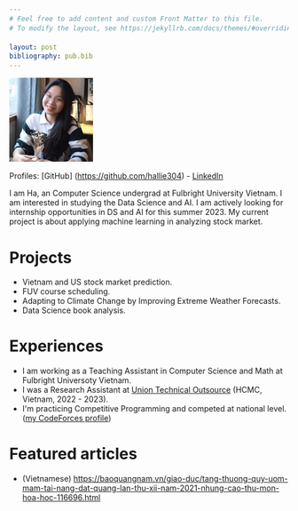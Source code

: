 ```yaml
---
# Feel free to add content and custom Front Matter to this file.
# To modify the layout, see https://jekyllrb.com/docs/themes/#overriding-theme-defaults

layout: post
bibliography: pub.bib
---
```


<img src='assets/ha-avatar.jpg' width="30%">

Profiles: [GitHub] (https://github.com/hallie304) - [LinkedIn](https://www.linkedin.com/in/hale30/)

I am Ha, an Computer Science undergrad at Fulbright University Vietnam. I am interested in studying the Data Science and AI. I am actively looking for internship opportunities in DS and AI for this summer 2023. My current project is about applying machine learning in analyzing stock market.

# Projects
- Vietnam and US stock market prediction.
- FUV course scheduling.
- Adapting to Climate Change by Improving Extreme Weather Forecasts.
- Data Science book analysis.

# Experiences
- I am working as a Teaching Assistant in Computer Science and Math at Fulbright Universoty Vietnam. 
- I was a Research Assistant at [Union Technical Outsource](https://utovn.com.au/) (HCMC, Vietnam, 2022 - 2023).
- I'm practicing Competitive Programming and competed at national level. ([my CodeForces profile](https://codeforces.com/profile/minnnnnn))

# Featured articles
- (Vietnamese) https://baoquangnam.vn/giao-duc/tang-thuong-quy-uom-mam-tai-nang-dat-quang-lan-thu-xii-nam-2021-nhung-cao-thu-mon-hoa-hoc-116696.html
